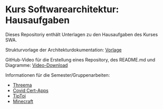 # Kurs Softwarearchitektur: Hausaufgaben

Dieses Repositoriy enthält Unterlagen zu den Hausaufgaben des Kurses SWA.

Strukturvorlage der Architekturdokumentation: [Vorlage](ArchDocVorl.md)

GitHub-Video für die Erstellung eines Repository, des README.md und Diagramme: [Video-Download](https://github.com/bjoernmichels/SWA-Hausaufgaben/raw/main/GitHubRepository%20und%20draw_io%20small.mp4)

Informationen für die Semester/Gruppenarbeiten:
* [Threema](Threema.md)
* [Covid Cert-Apps](CovidCert.md)
* [TipToi](Tiptoi.md)
* [Minecraft](Minecraft.md)
